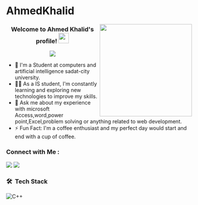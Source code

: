 # AhmedKhalid
<img width="250" align="right" src="https://c.tenor.com/_DOBjnGspYAAAAAM/code-coding.gif">
<h3 align="center">
  Welcome to Ahmed Khalid's profile!
  <img src="https://media.giphy.com/media/hvRJCLFzcasrR4ia7z/giphy.gif" width="28">
</h3>
<!-- Typing SVG by DenverCoder1 - https://github.com/DenverCoder1/readme-typing-svg -->
<p align="center">
  <a href="https://github.com/DenverCoder1/readme-typing-svg"><img src="https://readme-typing-svg.herokuapp.com/?lines=Student%20at%20FCAI;Always%20learning%20new%20things&font=Fira%20Code&center=true&width=440&height=45&color=f75c7e&vCenter=true&size=22"></a>
</p> 

- 🏢 I'm a Student at computers and artificial intelligence sadat-city university.
- 👨‍💻 As a IS student, I'm constantly learning and exploring new technologies to improve my skills.
- 💬 Ask me about my experience with microsoft Access,word,power point,Excel,problem solving or anything related to web development.
- ⚡ Fun Fact: I'm a coffee enthusiast and my perfect day would start and end with a cup of coffee.

### Connect with Me :

<a href="https://linkedin.com/in/ahmed-khalid-5b63" target="_blank"><img src="https://img.shields.io/badge/-Ahmed%20Khalid-0077B5?style=for-the-badge&logo=Linkedin&logoColor=white"/></a>
<a href="https://t.me/AhmedKhalid" target="_blank"><img src="https://img.shields.io/badge/-Ahmed%20Khalid-0077B5?style=for-the-badge&logo=Telegram&logoColor=white"/></a>
### 🛠 &nbsp;Tech Stack

![C++](https://img.shields.io/badge/-C++%20-05122A?style=flat&logo=C++)&nbsp;
